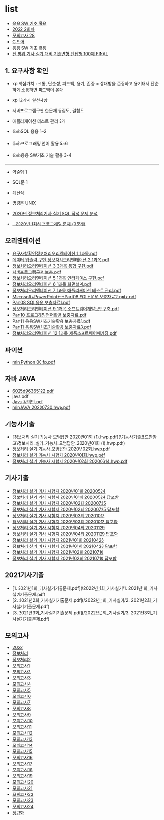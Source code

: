 # list

* [응용 SW 기초 활용](2022/응용_SW_기초_활용.pdf)
* [2022 2회차](2022년2회예상기출)
* [모의고사 28](2022/정보처리기사_실기_기출_예상_모의고사_문제_28_(2022년_정보처리기사_실기_1회_기출문제_위주).pdf)
* [C 언어](c언어)
* [응용 SW 기초 활용](2022/응용_SW_기초_활용.pdf)
* [전 범위 기사 실기 대비 기출변형 단답형 100제 FINAL](2022/전_범위_기사_실기_대비_기출변형_단답형_100제_FINAL.pdf)

## 1. 요구사항 확인

* xp 핵심가치 : 소통, 단순성, 피드백, 용기, 존중 = 상대방을 존중하고 용기내서 단순하게 소통하면 피드백이 온다
* xp 12가지 실천사항
* 서버프로그램구현 한문재 응집도, 결합도
* 애플리케이션 테스트 관리  2개

* 👍👍SQL 응용 1~2
* 👍👍프로그래밍 언어 활용 5~6
* 👍👍응용 SW기초 기술 활용 3-4

---

* 약술형 1
* SQL문 1
* 계산식
* 명령문 UNIX

* [2020년 정보처리기사 실기 SQL 작성 문제 분석](https://devinus.tistory.com/category/%EC%A0%95%EB%B3%B4%EC%B2%98%EB%A6%AC%EA%B8%B0%EC%82%AC%20%EC%8B%A4%EA%B8%B0)
* [- 2020년 1회차 프로그래밍 문제 (3문제)](https://devinus.tistory.com/36?category=992737)

## 오리엔테이션

* [요구사항확인정보처리오리엔테이션 1 1과목.pdf](/요구사항확인정보처리오리엔테이션_1_1과목.pdf)
* [데이터 입출력 구현 정보처리오리엔테이션 2 1과목.pdf](/데이터_입출력_구현_정보처리오리엔테이션_2_1과목.pdf)
* [정보처리오리엔테이션 3 3과목 통합 구현.pdf](/정보처리오리엔테이션_3_3과목_통합_구현.pdf)
* [서버프로그램구현 보충.pdf](/서버프로그램구현_보충.pdf)
* [정보처리오리엔테이션 5 1과목 인터페이스 구현.pdf](/정보처리오리엔테이션_5_1과목_인터페이스_구현.pdf)
* [정보처리오리엔테이션 6 1과목 화면설계.pdf](/정보처리오리엔테이션_6_1과목_화면설계.pdf)
* [정보처리오리엔테이션 7 1과목 애플리케이션 테스트 관리.pdf](/정보처리오리엔테이션_7_1과목_애플리케이션_테스트_관리.pdf)
* [Microsoft+PowerPoint+-+Part08 SQL+응용 보충자료2.pptx.pdf](/Microsoft+PowerPoint+-+Part08_SQL+응용_보충자료2.pptx.pdf)
* [Part08 SQL응용 보충자료1.pdf](/Part08_SQL응용_보충자료1.pdf)
* [정보처리오리엔테이션 9 1과목 소프트웨어개발보안구축.pdf](/정보처리오리엔테이션_9_1과목_소프트웨어개발보안구축.pdf)
* [Part10 프로그래밍언어활용 보충자료.pdf](/Part10_프로그래밍언어활용_보충자료.pdf)
* [Part11 응용SW기초기술활용 보충자료1.pdf](/Part11_응용SW기초기술활용_보충자료1.pdf)
* [Part11 응용SW기초기술활용 보충자료3.pdf](/Part11_응용SW기초기술활용_보충자료3.pdf)
* [정보처리오리엔테이션 12 1과목 제품소프트웨어패키징.pdf](/정보처리오리엔테이션_12_1과목_제품소프트웨어패키징.pdf)

## 파이썬

* [min Python 00.fp.pdf](\python\min_Python_00.fp.pdf)

## 자바 JAVA

* [6025d96365122.pdf](\java\6025d96365122.pdf)
* [java.pdf](\java\java.pdf)
* [Java 강의안.pdf](\java\Java_강의안.pdf)
* [minJAVA 20200730.hwp.pdf](\java\minJAVA_20200730.hwp.pdf)

## 기능사기출

* [정보처리 실기 기능사 모범답안 2020년01회 (1).hwp.pdf](\기능사기출코드만참고\정보처리_실기_기능사_모범답안_2020년01회 (1).hwp.pdf)
* [정보처리 실기 기능사 모범답안 2020년02회.hwp.pdf](\기능사기출코드만참고\정보처리_실기_기능사_모범답안_2020년02회.hwp.pdf)
* [정보처리 실기 기능사 시험지 2020년01회.hwp.pdf](\기능사기출코드만참고\정보처리_실기_기능사_시험지_2020년01회.hwp.pdf)
* [정보처리 실기 기능사 시험지 2020년02회 20200614.hwp.pdf](\기능사기출코드만참고\정보처리_실기_기능사_시험지_2020년02회_20200614.hwp.pdf)

## 기사기출

* [정보처리 실기 기사 시험지 2020년01회 20200524](/기사기출/정보처리_실기_기사_시험지_2020년01회_20200524.hwp.pdf)
* [정보처리 실기 기사 시험지 2020년01회 20200524 답포함](/기사기출/정보처리_실기_기사_시험지_2020년01회_20200524_답포함.hwp.pdf)
* [정보처리 실기 기사 시험지 2020년02회 20200725](/기사기출/정보처리_실기_기사_시험지_2020년02회_20200725.hwp.pdf)
* [정보처리 실기 기사 시험지 2020년02회 20200725 답포함](/기사기출/정보처리_실기_기사_시험지_2020년02회_20200725_답포함.hwp.pdf)
* [정보처리 실기 기사 시험지 2020년03회 20201017](/기사기출/정보처리_실기_기사_시험지_2020년03회_20201017.hwp.pdf)
* [정보처리 실기 기사 시험지 2020년03회 20201017 답포함](/기사기출/정보처리_실기_기사_시험지_2020년03회_20201017_답포함.hwp.pdf)
* [정보처리 실기 기사 시험지 2020년04회 20201129](/기사기출/정보처리_실기_기사_시험지_2020년04회_20201129.hwp.pdf)
* [정보처리 실기 기사 시험지 2020년04회 20201129 답포함](/기사기출/정보처리_실기_기사_시험지_2020년04회_20201129_답포함.hwp.pdf)
* [정보처리 실기 기사 시험지 2021년01회 20210426](/기사기출/정보처리_실기_기사_시험지_2021년01회_20210426.hwp.pdf)
* [정보처리 실기 기사 시험지 2021년01회 20210426 답포함](/기사기출/정보처리_실기_기사_시험지_2021년01회_20210426_답포함.hwp.pdf)
* [정보처리 실기 기사 시험지 2021년02회 20210710](/기사기출/정보처리_실기_기사_시험지_2021년02회_20210710.hwp.pdf)
* [정보처리 실기 기사 시험지 2021년02회 20210710 답포함](/기사기출/정보처리_실기_기사_시험지_2021년02회_20210710_답포함.hwp.pdf)

## 2021기사기출

* [1. 2021년1회_기사실기기출문제.pdf](/2022년_1회_기사실기/1. 2021년1회_기사실기기출문제.pdf)
* [2. 2021년2회_기사실기기출문제.pdf](/2022년_1회_기사실기/2. 2021년2회_기사실기기출문제.pdf)
* [3. 2021년3회_기사실기기출문제.pdf](/2022년_1회_기사실기/3. 2021년3회_기사실기기출문제.pdf)

## 모의고사

* [2022](2022년1회예상기출)
* [정보처리](정보처리)
* [정보처리2](정보처리2)
* [모의고사1](모의고사1)
* [모의고사2](모의고사2)
* [모의고사3](모의고사3)
* [모의고사4](모의고사4)
* [모의고사5](모의고사5)
* [모의고사6](모의고사6)
* [모의고사7](모의고사7)
* [모의고사8](모의고사8)
* [모의고사9](모의고사9)
* [모의고사10](모의고사10)
* [모의고사11](모의고사11)
* [모의고사12](모의고사12)
* [모의고사13](모의고사13)
* [모의고사14](모의고사14)
* [모의고사15](모의고사15)
* [모의고사16](모의고사16)
* [모의고사17](모의고사17)
* [모의고사18](모의고사18)
* [모의고사19](모의고사19)
* [모의고사20](모의고사20)
* [모의고사21](모의고사21)
* [모의고사22](모의고사22)
* [모의고사23](모의고사23)
* [모의고사24](모의고사24)
* [정규화](정규화)